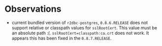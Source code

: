 # Observations
* current bundled version of `r2dbc-postgres`, `0.8.6.RELEASE` does not support relative or classpath values for `sslRootCert`.  This value must be an absolute path :(.  `sslRootCert=classpath:ca.crt` does not work.  It appears this has been fixed in the `0.8.7.RELEASE`.